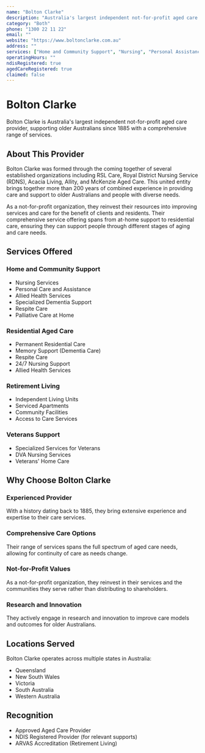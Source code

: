 ```yaml
---
name: "Bolton Clarke"
description: "Australia's largest independent not-for-profit aged care provider (formed from RSL Care, RDNS, Acacia Living, Allity, McKenzie Aged Care), enabling and supporting older Australians since 1885."
category: "Both"
phone: "1300 22 11 22"
email: ""
website: "https://www.boltonclarke.com.au"
address: ""
services: ["Home and Community Support", "Nursing", "Personal Assistance", "Allied Health", "Dementia Support", "Respite", "Palliative Care", "Retirement Living", "Residential Aged Care", "Veterans Support"]
operatingHours: ""
ndisRegistered: true
agedCareRegistered: true
claimed: false
---
```


# Bolton Clarke

Bolton Clarke is Australia's largest independent not-for-profit aged care provider, supporting older Australians since 1885 with a comprehensive range of services.

## About This Provider

Bolton Clarke was formed through the coming together of several established organizations including RSL Care, Royal District Nursing Service (RDNS), Acacia Living, Allity, and McKenzie Aged Care. This united entity brings together more than 200 years of combined experience in providing care and support to older Australians and people with diverse needs.

As a not-for-profit organization, they reinvest their resources into improving services and care for the benefit of clients and residents. Their comprehensive service offering spans from at-home support to residential care, ensuring they can support people through different stages of aging and care needs.

## Services Offered

### Home and Community Support
- Nursing Services
- Personal Care and Assistance
- Allied Health Services
- Specialized Dementia Support
- Respite Care
- Palliative Care at Home

### Residential Aged Care
- Permanent Residential Care
- Memory Support (Dementia Care)
- Respite Care
- 24/7 Nursing Support
- Allied Health Services

### Retirement Living
- Independent Living Units
- Serviced Apartments
- Community Facilities
- Access to Care Services

### Veterans Support
- Specialized Services for Veterans
- DVA Nursing Services
- Veterans' Home Care

## Why Choose Bolton Clarke

### Experienced Provider
With a history dating back to 1885, they bring extensive experience and expertise to their care services.

### Comprehensive Care Options
Their range of services spans the full spectrum of aged care needs, allowing for continuity of care as needs change.

### Not-for-Profit Values
As a not-for-profit organization, they reinvest in their services and the communities they serve rather than distributing to shareholders.

### Research and Innovation
They actively engage in research and innovation to improve care models and outcomes for older Australians.

## Locations Served

Bolton Clarke operates across multiple states in Australia:
- Queensland
- New South Wales
- Victoria
- South Australia
- Western Australia

## Recognition

- Approved Aged Care Provider
- NDIS Registered Provider (for relevant supports)
- ARVAS Accreditation (Retirement Living) 